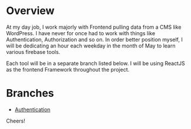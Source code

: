 # Overview
At my day job, I work majorly with Frontend pulling data from a CMS like WordPress. I have never for once had to work with things like Authentication, Authorization and so on. In order better position myself, I will be dedicating an hour each weekday in the month of May to learn various firebase tools.

Each tool will be in a separate branch listed below. I will be using ReactJS as the frontend Framework throughout the project.

# Branches
- [Authentication](https://github.com/aremu-smog/firebase-may/tree/main)

Cheers!
